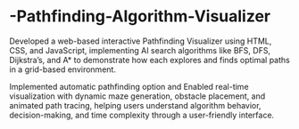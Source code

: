 # -Pathfinding-Algorithm-Visualizer
Developed a web-based interactive Pathfinding Visualizer using HTML, CSS, and JavaScript, implementing
 AI search algorithms like BFS, DFS, Dijkstra’s, and A* to demonstrate how each explores and finds optimal
 paths in a grid-based environment.
 
 Implemented automatic pathfinding option and Enabled real-time visualization with dynamic maze generation, obstacle placement, and animated path
 tracing, helping users understand algorithm behavior, decision-making, and time complexity through a
 user-friendly interface.
